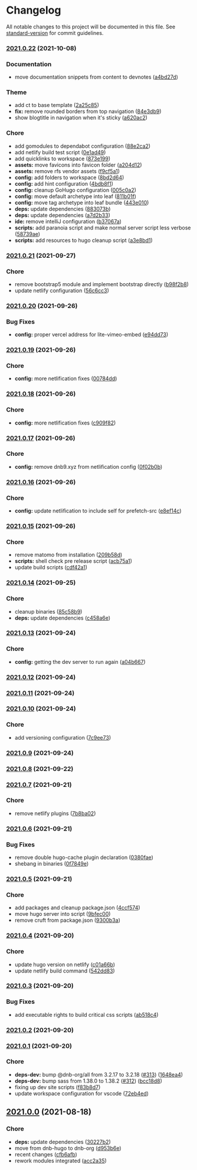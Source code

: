 # Changelog

All notable changes to this project will be documented in this file. See [standard-version](https://github.com/conventional-changelog/standard-version) for commit guidelines.

### [2021.0.22](https://github.com/davidsneighbour/samui-samui.de/compare/v2021.0.21...v2021.0.22) (2021-10-08)


### Documentation

* move documentation snippets from content to devnotes ([a4bd27d](https://github.com/davidsneighbour/samui-samui.de/commit/a4bd27d2e0286c0163c1e24de333be01e08051d7))


### Theme

* add ct to base template ([2a25c85](https://github.com/davidsneighbour/samui-samui.de/commit/2a25c85cf1d92d8f2e871d5c63c0c2ac32455e20))
* **fix:** remove rounded borders from top navigation ([84e3db9](https://github.com/davidsneighbour/samui-samui.de/commit/84e3db95427d9114db58cf61ddba89e6d7e826e9))
* show blogtitle in navigation when it's sticky ([a620ac2](https://github.com/davidsneighbour/samui-samui.de/commit/a620ac222dd15c58c39a82a5c18ec3fde2666eb0))


### Chore

* add gomodules to dependabot configuration ([88e2ca2](https://github.com/davidsneighbour/samui-samui.de/commit/88e2ca24f6780b3f6afb896c4ee269ba03f6482c))
* add netlify build test script ([0e1ad49](https://github.com/davidsneighbour/samui-samui.de/commit/0e1ad496447a4bc7d8d52a64b43f743e486cdd04))
* add quicklinks to workspace ([873e199](https://github.com/davidsneighbour/samui-samui.de/commit/873e199288fabfb5eed1bc3f08580138059f8284))
* **assets:** move favicons into favicon folder ([a204d12](https://github.com/davidsneighbour/samui-samui.de/commit/a204d12dfe51cb20a0ef42e0ef3d56f31da75451))
* **assets:** remove rfs vendor assets ([f9cf5a1](https://github.com/davidsneighbour/samui-samui.de/commit/f9cf5a172639699b73ba85bea77b6eb691999565))
* **config:** add folders to workspace ([8bd2d64](https://github.com/davidsneighbour/samui-samui.de/commit/8bd2d64a7c746aef14d85ae6af634214fcbf22ec))
* **config:** add hint configuration ([4bdb8f1](https://github.com/davidsneighbour/samui-samui.de/commit/4bdb8f13f535e2d1a9e09109cb10eb5bea07d8d9))
* **config:** cleanup GoHugo configuration ([005c0a2](https://github.com/davidsneighbour/samui-samui.de/commit/005c0a2b1d324852361c3bdddabd8630b0b78580))
* **config:** move default archetype into leaf ([811b01f](https://github.com/davidsneighbour/samui-samui.de/commit/811b01fce3951e5d63efc51589de575bd329dc5f))
* **config:** move tag archetype into leaf bundle ([443e010](https://github.com/davidsneighbour/samui-samui.de/commit/443e010ed6012f5bcc4716a99db4982fd3312d9e))
* **deps:** update dependencies ([883073b](https://github.com/davidsneighbour/samui-samui.de/commit/883073b43121730bbad433a5d8cad49d57a9686b))
* **deps:** update dependencies ([a7d2b33](https://github.com/davidsneighbour/samui-samui.de/commit/a7d2b33d79f945c7d66ea799ad89fa2d34f13ede))
* **ide:** remove intelliJ configuration ([b37067a](https://github.com/davidsneighbour/samui-samui.de/commit/b37067a93acbe8df633b71dc432a3814a22bf0a9))
* **scripts:** add paranoia script and make normal server script less verbose ([58739ae](https://github.com/davidsneighbour/samui-samui.de/commit/58739ae494e6ec931190da6db6f41118f1d96e88))
* **scripts:** add resources to hugo cleanup script ([a3e8bd1](https://github.com/davidsneighbour/samui-samui.de/commit/a3e8bd121fbb7872469cdeec7bff804397deb2d5))

### [2021.0.21](https://github.com/davidsneighbour/samui-samui.de/compare/v2021.0.20...v2021.0.21) (2021-09-27)


### Chore

* remove bootstrap5 module and implement bootstrap directly ([b98f2b8](https://github.com/davidsneighbour/samui-samui.de/commit/b98f2b8e8a98937189719e28bcb8640d54a8464d))
* update netlify configuration ([56c6cc3](https://github.com/davidsneighbour/samui-samui.de/commit/56c6cc386e573611d3431246997e310a216caf3e))

### [2021.0.20](https://github.com/davidsneighbour/samui-samui.de/compare/v2021.0.19...v2021.0.20) (2021-09-26)


### Bug Fixes

* **config:** proper vercel address for lite-vimeo-embed ([e94dd73](https://github.com/davidsneighbour/samui-samui.de/commit/e94dd73cd63bf9eebb43ffdd569846994da13f1b))

### [2021.0.19](https://github.com/davidsneighbour/samui-samui.de/compare/v2021.0.18...v2021.0.19) (2021-09-26)


### Chore

* **config:** more netlification fixes ([00784dd](https://github.com/davidsneighbour/samui-samui.de/commit/00784dd52115ee8d12e808fa3ec9ae5317b2afc3))

### [2021.0.18](https://github.com/davidsneighbour/samui-samui.de/compare/v2021.0.17...v2021.0.18) (2021-09-26)


### Chore

* **config:** more netlification fixes ([c909f82](https://github.com/davidsneighbour/samui-samui.de/commit/c909f821209668888ce1bfb4faaf883d2d816095))

### [2021.0.17](https://github.com/davidsneighbour/samui-samui.de/compare/v2021.0.16...v2021.0.17) (2021-09-26)


### Chore

* **config:** remove dnb9.xyz from netlification config ([0f02b0b](https://github.com/davidsneighbour/samui-samui.de/commit/0f02b0bb5459788ddc161150d1e7ac530ffaec34))

### [2021.0.16](https://github.com/davidsneighbour/samui-samui.de/compare/v2021.0.15...v2021.0.16) (2021-09-26)


### Chore

* **config:** update netlification to include self for prefetch-src ([e8ef14c](https://github.com/davidsneighbour/samui-samui.de/commit/e8ef14caf2a64efbcf9edeaa01ca3988398940af))

### [2021.0.15](https://github.com/davidsneighbour/samui-samui.de/compare/v2021.0.14...v2021.0.15) (2021-09-26)


### Chore

* remove matomo from installation ([209b58d](https://github.com/davidsneighbour/samui-samui.de/commit/209b58da857805d80175261cb827f570dcac14ee))
* **scripts:** shell check pre release script ([acb75a1](https://github.com/davidsneighbour/samui-samui.de/commit/acb75a1001c8995812718961bbeb80dd7b615eba))
* update build scripts ([cdf42a1](https://github.com/davidsneighbour/samui-samui.de/commit/cdf42a1b8604af7a2082eea4a98b7dca23b4eb58))

### [2021.0.14](https://github.com/davidsneighbour/samui-samui.de/compare/v2021.0.13...v2021.0.14) (2021-09-25)


### Chore

* cleanup binaries ([85c58b9](https://github.com/davidsneighbour/samui-samui.de/commit/85c58b9f5d13e0263d4c32bf2ab4c758a01d2351))
* **deps:** update dependencies ([c458a6e](https://github.com/davidsneighbour/samui-samui.de/commit/c458a6ee8dd6e8f478aaef6ce8c79867f5043d48))

### [2021.0.13](https://github.com/davidsneighbour/samui-samui.de/compare/v2021.0.12...v2021.0.13) (2021-09-24)


### Chore

* **config:** getting the dev server to run again ([a04b667](https://github.com/davidsneighbour/samui-samui.de/commit/a04b66751c5930a76813133a928338ec2ecca54b))

### [2021.0.12](https://github.com/davidsneighbour/samui-samui.de/compare/v2021.0.11...v2021.0.12) (2021-09-24)

### [2021.0.11](https://github.com/davidsneighbour/samui-samui.de/compare/v2021.0.10...v2021.0.11) (2021-09-24)

### [2021.0.10](https://github.com/davidsneighbour/samui-samui.de/compare/v2021.0.9...v2021.0.10) (2021-09-24)


### Chore

* add versioning configuration ([7c9ee73](https://github.com/davidsneighbour/samui-samui.de/commit/7c9ee738732f6641c6afe767caf8d73ce02c5883))

### [2021.0.9](https://github.com/davidsneighbour/samui-samui.de/compare/v2021.0.8...v2021.0.9) (2021-09-24)

### [2021.0.8](https://github.com/davidsneighbour/samui-samui.de/compare/v2021.0.7...v2021.0.8) (2021-09-22)

### [2021.0.7](https://github.com/davidsneighbour/samui-samui.de/compare/v2021.0.6...v2021.0.7) (2021-09-21)


### Chore

* remove netlify plugins ([7b8ba02](https://github.com/davidsneighbour/samui-samui.de/commit/7b8ba02405ce04009791c479b62635816fdb2240))

### [2021.0.6](https://github.com/davidsneighbour/samui-samui.de/compare/v2021.0.5...v2021.0.6) (2021-09-21)


### Bug Fixes

* remove double hugo-cache plugin declaration ([0380fae](https://github.com/davidsneighbour/samui-samui.de/commit/0380fae8f4209046fe7fa085ade9bca14d000f1d))
* shebang in binaries ([0f7849e](https://github.com/davidsneighbour/samui-samui.de/commit/0f7849e8155f94b9799cfb4da87f639202604418))

### [2021.0.5](https://github.com/davidsneighbour/samui-samui.de/compare/v2021.0.4...v2021.0.5) (2021-09-21)


### Chore

* add packages and cleanup package.json ([4ccf574](https://github.com/davidsneighbour/samui-samui.de/commit/4ccf5747481d7a2d43bd7680635c1b008e4cfbd7))
* move hugo server into script ([9bfec00](https://github.com/davidsneighbour/samui-samui.de/commit/9bfec005cd5068326294fd2d14f4be84e1fcd408))
* remove cruft from package.json ([9300b3a](https://github.com/davidsneighbour/samui-samui.de/commit/9300b3abc5d138217f0238adbb7ade33066b712b))

### [2021.0.4](https://github.com/davidsneighbour/samui-samui.de/compare/v2021.0.3...v2021.0.4) (2021-09-20)


### Chore

* update hugo version on netlify ([c01a66b](https://github.com/davidsneighbour/samui-samui.de/commit/c01a66b6f009142e427aa6685a4fe2abc9da8d74))
* update netlify build command ([542dd83](https://github.com/davidsneighbour/samui-samui.de/commit/542dd836638fac713c10653099de146f81ac5f12))

### [2021.0.3](https://github.com/davidsneighbour/samui-samui.de/compare/v2021.0.2...v2021.0.3) (2021-09-20)


### Bug Fixes

* add executable rights to build critical css scripts ([ab518c4](https://github.com/davidsneighbour/samui-samui.de/commit/ab518c4afda5d9d9d31e646ef0a8e2d1b24afeb0))

### [2021.0.2](https://github.com/davidsneighbour/samui-samui.de/compare/v2021.0.1...v2021.0.2) (2021-09-20)

### [2021.0.1](https://github.com/davidsneighbour/samui-samui.de/compare/v2021.0.0...v2021.0.1) (2021-09-20)


### Chore

* **deps-dev:** bump @dnb-org/all from 3.2.17 to 3.2.18 ([#313](https://github.com/davidsneighbour/samui-samui.de/issues/313)) ([1648ea4](https://github.com/davidsneighbour/samui-samui.de/commit/1648ea45be0df4fb0cdc09b81090daceab6ab8a8))
* **deps-dev:** bump sass from 1.38.0 to 1.38.2 ([#312](https://github.com/davidsneighbour/samui-samui.de/issues/312)) ([bcc18d8](https://github.com/davidsneighbour/samui-samui.de/commit/bcc18d807ca5eb17184e099252357012467845e1))
* fixing up dev site scripts ([f83b8d7](https://github.com/davidsneighbour/samui-samui.de/commit/f83b8d7f2d5dc66d5c1754d289c58db0d1adbb37))
* update workspace configuration for vscode ([72eb4ed](https://github.com/davidsneighbour/samui-samui.de/commit/72eb4ed8843b75557bca83f7eceaa4f29122fbb7))

## [2021.0.0](https://github.com/davidsneighbour/samui-samui.de/compare/v1.1.149...v2021.0.0) (2021-08-18)


### Chore

* **deps:** update dependencies ([30227b2](https://github.com/davidsneighbour/samui-samui.de/commit/30227b23bf0eb0cd4c26b6ba840c3eef88be955f))
* move from dnb-hugo to dnb-org ([d953b6e](https://github.com/davidsneighbour/samui-samui.de/commit/d953b6e5380441732a58786da970015c954105f3))
* recent changes ([cfb6afb](https://github.com/davidsneighbour/samui-samui.de/commit/cfb6afb0d81ea36df43040c1ad8016f72a19739a))
* rework modules integrated ([acc2a35](https://github.com/davidsneighbour/samui-samui.de/commit/acc2a35a95aca834b223e669c0b94854bbd6ad00))
